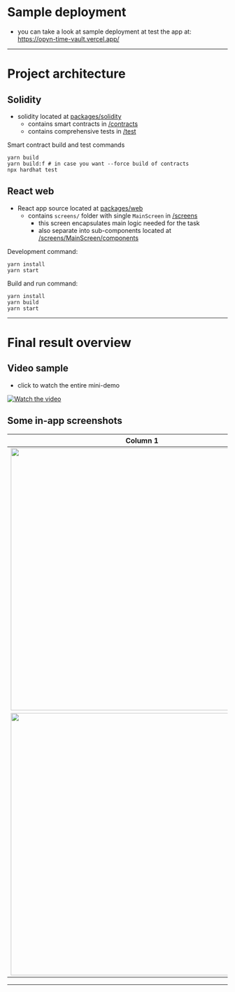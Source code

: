 # Sample deployment

- you can take a look at sample deployment at test the app at: https://opyn-time-vault.vercel.app/

---

# Project architecture

## Solidity

- solidity located at [packages/solidity](./packages/solidity/)
  - contains smart contracts in [/contracts](./packages/solidity/contracts)
  - contains comprehensive tests in [/test](./packages/solidity/test)

Smart contract build and test commands
```
yarn build
yarn build:f # in case you want --force build of contracts
npx hardhat test
```

## React web

- React app source located at [packages/web](./packages/web/)
  - contains `screens/` folder with single `MainScreen` in [/screens](./packages/web/screens/)
    - this screen encapsulates main logic needed for the task
    - also separate into sub-components located at [/screens/MainScreen/components](./packages/web/screens/MainScreen/components)

Development command:
```
yarn install
yarn start
```

Build and run command:
```
yarn install
yarn build
yarn start
```

---

# Final result overview

## Video sample

- click to watch the entire mini-demo

[![Watch the video](https://imgur.com/Wlp0f17.png)](https://www.youtube.com/watch?v=DWh0thjnf)


## Some in-app screenshots

| Column 1 | Column 2 |
|----------|----------|
| <img src="https://imgur.com/ACtqapA.png" width=600 /> | <img src="https://imgur.com/DOisIiJ.png" width=600 /> |
| <img src="https://imgur.com/MmgSuAi.png" width=600 /> |<img src="https://imgur.com/LHjTHj9.png" width=600 /> | 

---
